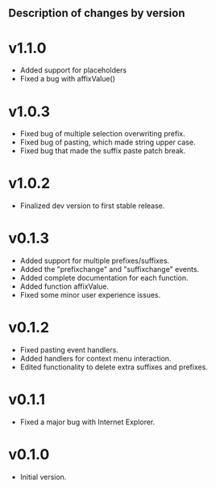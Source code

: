 ## Description of changes by version

# v1.1.0
- Added support for placeholders
- Fixed a bug with affixValue()

# v1.0.3
- Fixed bug of multiple selection overwriting prefix.
- Fixed bug of pasting, which made string upper case.
- Fixed bug that made the suffix paste patch break.

# v1.0.2
- Finalized dev version to first stable release.

# v0.1.3
- Added support for multiple prefixes/suffixes.
- Added the "prefixchange" and "suffixchange" events.
- Added complete documentation for each function.
- Added function affixValue.
- Fixed some minor user experience issues.

# v0.1.2
- Fixed pasting event handlers.
- Added handlers for context menu interaction.
- Edited functionality to delete extra suffixes and prefixes.

# v0.1.1
- Fixed a major bug with Internet Explorer.

# v0.1.0
- Initial version.
